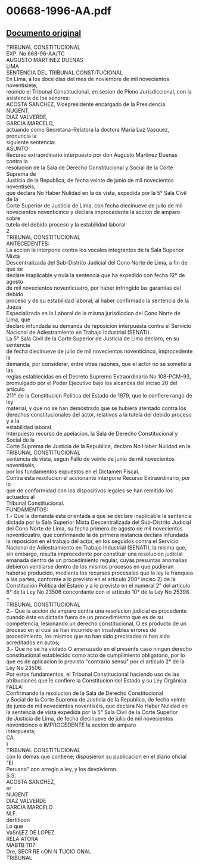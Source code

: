 
00668-1996-AA.pdf
=================
  
[Documento original](https://tc.gob.pe/jurisprudencia/1997/00668-1996-AA.pdf)  
---  
TRIBUNAL CONSTITUCIONAL  
EXP. No 668-96-AA/TC  
AUGUSTO MARTINEZ DUENAS  
LIMA  
SENTENCIA DEL TRIBUNAL CONSTITUCIONAL  
En Lima, a los doce dias del mes de noviembre de mil novecientos noventisiete,  
reunido el Tribunal Constitucional, en sesion de Pleno Jurisdiccional, con la  
asistencia de los senores:  
ACOSTA SANCHEZ, Vicepresidente encargado de la Presidencia.  
NUGENT,  
DIAZ VALVERDE,  
GARCIA MARCELO,  
actuando como Secretana-Relatora la doctora Maria Luz Vasquez, pronuncia la  
siguiente sentencia:  
ASUNTO:  
Recurso extraordinario interpuesto por don Augusto Martinez Duenas contra la  
resolucion de la Sala de Derecho Constitucional y Social de la Corte Suprema de  
Justicia de la Republica, de fecha veinte de junio de mil novecientos noventiséis,  
que declara No Haber Nulidad en la de vista, expedida por la 5° Sala Civil de la  
Corte Superior de Justicia de Lima, con fecha diecinueve de julio de mil  
novecientos noventicinco y declara improcedente la accion de amparo sobre  
tutela del debido proceso y la estabilidad laboral  
2  
TRIBUNAL CONSTITUCIONAL  
ANTECEDENTES:  
La accion la interpone contra los vocales integrantes de la Sala Superior Mixta  
Descentralizada del Sub-Distrito Judicial del Cono Norte de Lima, a fin de que se  
declare inaplicable y nula la sentencia que ha expedido con fecha 12° de agosto  
de mil novecientos noventicuatro, por haber infringido las garantias del debido  
proceso y de su estabilidad laboral, al haber confirmado la sentencia de la Jueza  
Especializada en lo Laboral de la misma jurisdiccion del Cono Norte de Lima, que  
declaro infundada su demanda de reposicion interpuesta contra el Servicio  
Nacional de Adiestramiento en Trabajo Industrial (SENATI).  
La 5° Sala Civil de la Corte Superior de Justicia de Lima declaro, en su sentencia  
de fecha diecinueve de julio de mil novecientos noventicinco, improcedente la  
demanda, por considerar, entre otras razones, que el actor no se sometio a las  
reglas establecidas en el Decreto Supremo Extraordinario No 108-PCM-93,  
promulgado por el Poder Ejecutivo bajo los alcances del inciso 20 del articulo  
211° de la Constitucion Politica del Estado de 1979, que le confiere rango de ley  
material, y que no se han demostrado que se hubiera atentado contra los  
derechos constitucionales del actor, relativos a la tutela del debido proceso y a la  
estabilidad laboral.  
Interpuesto recurso de apelacion, la Sala de Derecho Constitucional y Social de la  
Corte Suprema de Justicia de la Republica, declaro No Haber Nulidad en la  
TRIBUNAL CONSTITUCIONAL  
sentencia de vista, segun Fallo de veinte de junio de mil novecientos noventiséis,  
por los fundamentos expuestos en el Dictamen Fiscal.  
Contra esta resolucion el accionante interpone Recurso Extraordinario, por lo  
que de conformidad con los dispositivos legales se han remitido los actuados al  
Tribunal Constitucional.  
FUNDAMENTOS:  
1.- Que la demanda esta orientada a que se declare inaplicable la sentencia  
dictada por la Sala Superior Mixta Descentralizada del Sub-Distrito Judicial  
del Cono Norte de Lima, su fecha primero de agosto de mil novecientos  
noventicuatro, que confirmando la de primera instancia declara infundada  
la reposicion en el trabajo del actor, en los seguidos contra el Servicio  
Nacional de Adiestramiento en Trabajo Industrial (SENATI), la misma que,  
sin embargo, resulta improcedente por constituir una resolucion judicial  
emanada dentro de un procedimiento regular, cuyas presuntas anomalias  
debieron ventilarse dentro de los mismos procesos en que pudieran  
haberse producido, mediante los recursos procesales que la ley le franquea  
a las partes, conforme a lo previsto en el articulo 200° inciso 2) de la  
Constitucion Politica del Estado y a lo previsto en el numeral 2° del articulo  
6° de la Ley No 23506 concordante con el articulo 10° de la Ley No 25398.  
+  
TRIBUNAL CONSTITUCIONAL  
2.- Que la accion de amparo contra una resolucion judicial es procedente  
cuando ésta es dictada fuera de un procedimiento que es de su  
competencia, lesionando un derecho constitucional, O es producto de un  
proceso en el cual se han incurrido en insalvables errores de  
procedimiento, los mismos que no han sido precisados ni han sido  
acreditados en autos;  
3.- Que no se ha violado O amenazado en el presente caso ningun derecho  
constitucional establecido como acto de cumplimiento obligatorio, por lo  
que es de aplicacion lo previsto "contrario sensu" por el articulo 2° de la  
Ley No 23506.  
Por estos fundamentos, el Tribunal Constitucional haciendo uso de las  
atribuciones que le confiere la Constitucion del Estado y su Ley Orgânica:  
FALLA:  
Confirmando la resolucion de la Sala de Derecho Constitucional  
y Social de la Corte Suprema de Justicia de la Republica, de fecha veinte  
de junio de mil novecientos noventiséis, que declara No Haber Nulidad en  
la sentencia de vista expedida por la 5° Sala Civil de la Corte Superior  
de Justicia de Lima, de fecha diecinueve de julio de mil novecientos  
noventicinco e IMPROCEDENTE la accion de amparo  
interpuesta;  
CA  
)  
TRIBUNAL CONSTITUCIONAL  
con lo demas que contiene; dispusieron su publicacion en el diario oficial "El  
Peruano" con arreglo a ley, y los devolvieron.  
S.S.  
ACOSTA SANCHEZ,  
er  
NUGENT  
DIAZ VALVERDE  
GARCIA MARCELO  
M.F.  
dertitioon  
Lo que  
VaSnIjEZ DE LOPEZ  
RELA ATORA  
MABTB 1117  
Dre, SECR RE cON N TUCIO ONAL  
TRIBUNAL